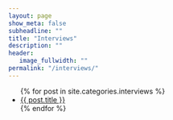 ```yaml
---
layout: page
show_meta: false
subheadline: ""
title: "Interviews"
description: ""
header:
   image_fullwidth: ""
permalink: "/interviews/"
---
```

<ul>
    {% for post in site.categories.interviews %}
    <li><a href="{{ site.url }}{{ post.url }}">{{ post.title }}</a></li>
    {% endfor %}
</ul>